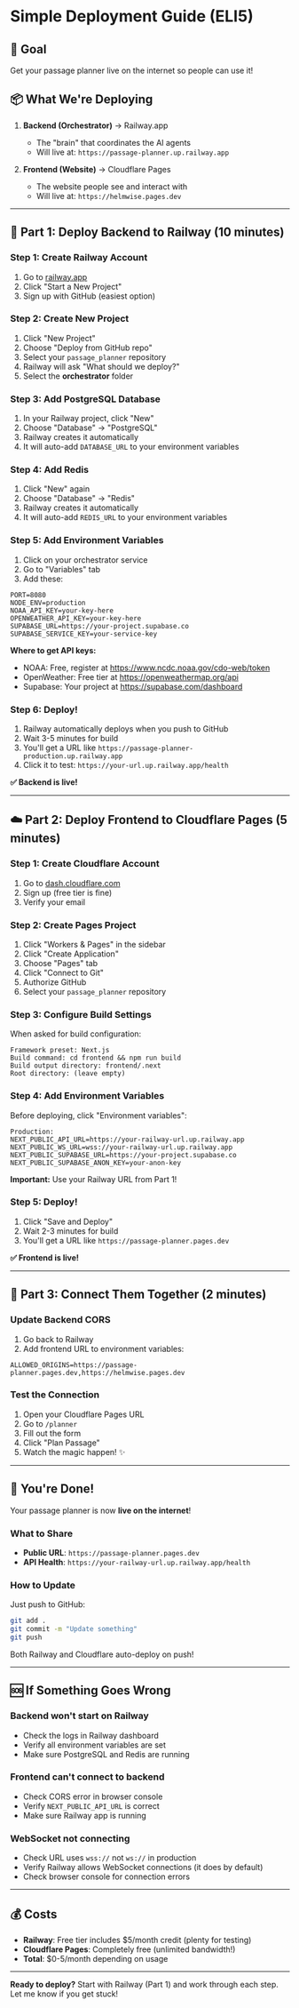 # Simple Deployment Guide (ELI5)

## 🎯 Goal
Get your passage planner live on the internet so people can use it!

## 📦 What We're Deploying

1. **Backend (Orchestrator)** → Railway.app
   - The "brain" that coordinates the AI agents
   - Will live at: `https://passage-planner.up.railway.app`

2. **Frontend (Website)** → Cloudflare Pages  
   - The website people see and interact with
   - Will live at: `https://helmwise.pages.dev`

---

## 🚂 Part 1: Deploy Backend to Railway (10 minutes)

### Step 1: Create Railway Account
1. Go to [railway.app](https://railway.app)
2. Click "Start a New Project"
3. Sign up with GitHub (easiest option)

### Step 2: Create New Project
1. Click "New Project"
2. Choose "Deploy from GitHub repo"
3. Select your `passage_planner` repository
4. Railway will ask "What should we deploy?" 
5. Select the **orchestrator** folder

### Step 3: Add PostgreSQL Database
1. In your Railway project, click "New"
2. Choose "Database" → "PostgreSQL"
3. Railway creates it automatically
4. It will auto-add `DATABASE_URL` to your environment variables

### Step 4: Add Redis
1. Click "New" again
2. Choose "Database" → "Redis"
3. Railway creates it automatically  
4. It will auto-add `REDIS_URL` to your environment variables

### Step 5: Add Environment Variables
1. Click on your orchestrator service
2. Go to "Variables" tab
3. Add these:

```
PORT=8080
NODE_ENV=production
NOAA_API_KEY=your-key-here
OPENWEATHER_API_KEY=your-key-here
SUPABASE_URL=https://your-project.supabase.co
SUPABASE_SERVICE_KEY=your-service-key
```

**Where to get API keys:**
- NOAA: Free, register at https://www.ncdc.noaa.gov/cdo-web/token
- OpenWeather: Free tier at https://openweathermap.org/api
- Supabase: Your project at https://supabase.com/dashboard

### Step 6: Deploy!
1. Railway automatically deploys when you push to GitHub
2. Wait 3-5 minutes for build
3. You'll get a URL like `https://passage-planner-production.up.railway.app`
4. Click it to test: `https://your-url.up.railway.app/health`

**✅ Backend is live!**

---

## ☁️ Part 2: Deploy Frontend to Cloudflare Pages (5 minutes)

### Step 1: Create Cloudflare Account
1. Go to [dash.cloudflare.com](https://dash.cloudflare.com)
2. Sign up (free tier is fine)
3. Verify your email

### Step 2: Create Pages Project
1. Click "Workers & Pages" in the sidebar
2. Click "Create Application"
3. Choose "Pages" tab
4. Click "Connect to Git"
5. Authorize GitHub
6. Select your `passage_planner` repository

### Step 3: Configure Build Settings
When asked for build configuration:

```
Framework preset: Next.js
Build command: cd frontend && npm run build
Build output directory: frontend/.next
Root directory: (leave empty)
```

### Step 4: Add Environment Variables
Before deploying, click "Environment variables":

```
Production:
NEXT_PUBLIC_API_URL=https://your-railway-url.up.railway.app
NEXT_PUBLIC_WS_URL=wss://your-railway-url.up.railway.app
NEXT_PUBLIC_SUPABASE_URL=https://your-project.supabase.co
NEXT_PUBLIC_SUPABASE_ANON_KEY=your-anon-key
```

**Important:** Use your Railway URL from Part 1!

### Step 5: Deploy!
1. Click "Save and Deploy"
2. Wait 2-3 minutes for build
3. You'll get a URL like `https://passage-planner.pages.dev`

**✅ Frontend is live!**

---

## 🔗 Part 3: Connect Them Together (2 minutes)

### Update Backend CORS
1. Go back to Railway
2. Add frontend URL to environment variables:

```
ALLOWED_ORIGINS=https://passage-planner.pages.dev,https://helmwise.pages.dev
```

### Test the Connection
1. Open your Cloudflare Pages URL
2. Go to `/planner`
3. Fill out the form
4. Click "Plan Passage"
5. Watch the magic happen! ✨

---

## 🎉 You're Done!

Your passage planner is now **live on the internet**!

### What to Share
- **Public URL**: `https://passage-planner.pages.dev`
- **API Health**: `https://your-railway-url.up.railway.app/health`

### How to Update
Just push to GitHub:
```bash
git add .
git commit -m "Update something"
git push
```

Both Railway and Cloudflare auto-deploy on push!

---

## 🆘 If Something Goes Wrong

### Backend won't start on Railway
- Check the logs in Railway dashboard
- Verify all environment variables are set
- Make sure PostgreSQL and Redis are running

### Frontend can't connect to backend
- Check CORS error in browser console
- Verify `NEXT_PUBLIC_API_URL` is correct
- Make sure Railway app is running

### WebSocket not connecting
- Check URL uses `wss://` not `ws://` in production
- Verify Railway allows WebSocket connections (it does by default)
- Check browser console for connection errors

---

## 💰 Costs

- **Railway**: Free tier includes $5/month credit (plenty for testing)
- **Cloudflare Pages**: Completely free (unlimited bandwidth!)
- **Total**: $0-5/month depending on usage

---

**Ready to deploy?** Start with Railway (Part 1) and work through each step. Let me know if you get stuck!

